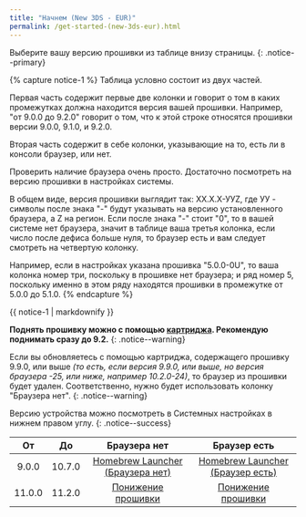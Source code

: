```yaml
---
title: "Начнем (New 3DS - EUR)"
permalink: /get-started-(new-3ds-eur).html
---
```


Выберите вашу версию прошивки из таблице внизу страницы. 
{: .notice--primary}

{% capture notice-1 %}
Таблица условно состоит из двух частей.      

Первая часть содержит первые две колонки и говорит о том в каких промежутках должна находится версия вашей прошивки. Например, "от 9.0.0 до 9.2.0" говорит о том, что к этой строке относятся прошивки версии 9.0.0, 9.1.0, и 9.2.0.     

Вторая часть содержит в себе колонки, указывающие на то, есть ли в консоли браузер, или нет.

Проверить наличие браузера очень просто. Достаточно посмотреть на версию прошивки в настройках системы. 

В общем виде, версия прошивки выглядит так: ХХ.Х.Х-УУZ, где УУ - символы после знака "-" будут указывать на версию установленного браузера, а Z на регион. Если после знака "-" стоит "0", то в вашей системе нет браузера, значит в таблице ваша третья колонка, если число после дефиса больше нуля, то браузер есть и вам следует смотреть на четвертую колонку.

Например, если в настройках указана прошивка "5.0.0-0U", то ваша колонка номер три, поскольку в прошивке нет браузера; и ряд номер 5, поскольку именно в этом ряду находятся прошивки в промежутке от 5.0.0 до 5.1.0.
{% endcapture %}

<div class="notice--info">{{ notice-1 | markdownify }}</div>

**Поднять прошивку можно с помощью [картриджа](cart-update). Рекомендую поднимать сразу до 9.2.**
{: .notice--warning}

Если вы обновляетесь с помощью картриджа, содержащего прошивку 9.9.0, или выше *(то есть, если версия 9.9.0, или выше, но версия браузера -25, или ниже, например 10.2.0-24)*, то браузер из прошивки будет удален. Соответственно, нужно будет использовать колонку "Браузера нет".
{: .notice--warning}

Версию устройства можно посмотреть в Системных настройках в нижнем правом углу. 
{: .notice--success}

| От | До | Браузера нет | Браузер есть |
|:-:|:-:|:-:|:-:|
| 9.0.0 | 10.7.0 | [Homebrew Launcher (Браузера нет)](Homebrew-launcher-(no-browser)) | [Homebrew Launcher (Браузер есть)](Homebrew-launcher-(browser)) |
| 11.0.0 | 11.2.0 | [Понижение прошивки](nfirm-downgrade) | [Понижение прошивки](nfirm-downgrade) |
